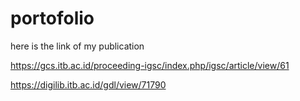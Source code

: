 # portofolio
here is the link of my publication

https://gcs.itb.ac.id/proceeding-igsc/index.php/igsc/article/view/61

https://digilib.itb.ac.id/gdl/view/71790
